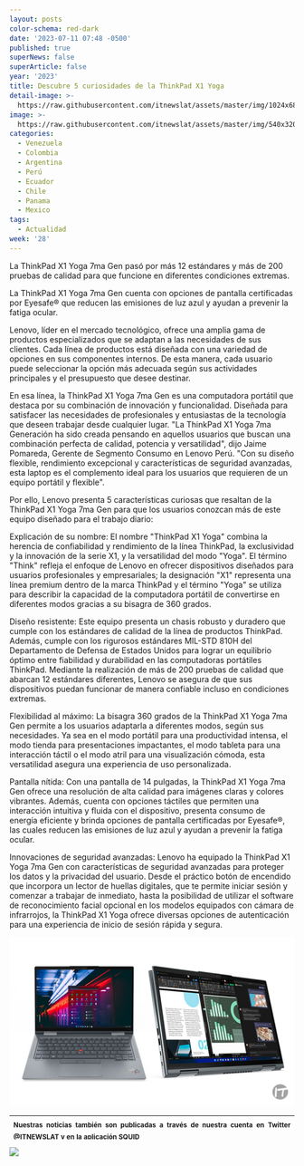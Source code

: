 ```yaml
---
layout: posts
color-schema: red-dark
date: '2023-07-11 07:48 -0500'
published: true
superNews: false
superArticle: false
year: '2023'
title: Descubre 5 curiosidades de la ThinkPad X1 Yoga
detail-image: >-
  https://raw.githubusercontent.com/itnewslat/assets/master/img/1024x680/ThinkPad-X1-Yoga-g.jpg
image: >-
  https://raw.githubusercontent.com/itnewslat/assets/master/img/540x320/ThinkPad-X1-Yoga-p.jpg
categories:
  - Venezuela
  - Colombia
  - Argentina
  - Perú
  - Ecuador
  - Chile
  - Panama
  - Mexico
tags:
  - Actualidad
week: '28'
---
```

La ThinkPad X1 Yoga 7ma Gen pasó por más 12 estándares y más de 200 pruebas de calidad para que funcione en diferentes condiciones extremas.

La ThinkPad X1 Yoga 7ma Gen cuenta con opciones de pantalla certificadas por Eyesafe® que reducen las emisiones de luz azul y ayudan a prevenir la fatiga ocular.

Lenovo, líder en el mercado tecnológico, ofrece una amplia gama de productos especializados que se adaptan a las necesidades de sus clientes. Cada línea de productos está diseñada con una variedad de opciones en sus componentes internos. De esta manera, cada usuario puede seleccionar la opción más adecuada según sus actividades principales y el presupuesto que desee destinar.

En esa línea, la ThinkPad X1 Yoga 7ma Gen es una computadora portátil que destaca por su combinación de innovación y funcionalidad. Diseñada para satisfacer las necesidades de profesionales y entusiastas de la tecnología que deseen trabajar desde cualquier lugar. "La ThinkPad X1 Yoga 7ma Generación ha sido creada pensando en aquellos usuarios que buscan una combinación perfecta de calidad, potencia y versatilidad", dijo Jaime Pomareda, Gerente de Segmento Consumo en Lenovo Perú. "Con su diseño flexible, rendimiento excepcional y características de seguridad avanzadas, esta laptop es el complemento ideal para los usuarios que requieren de un equipo portátil y flexible".

Por ello, Lenovo presenta 5 características curiosas que resaltan de la ThinkPad X1 Yoga 7ma Gen para que los usuarios conozcan más de este equipo diseñado para el trabajo diario:

Explicación de su nombre: El nombre "ThinkPad X1 Yoga" combina la herencia de confiabilidad y rendimiento de la línea ThinkPad, la exclusividad y la innovación de la serie X1, y la versatilidad del modo "Yoga". El término "Think" refleja el enfoque de Lenovo en ofrecer dispositivos diseñados para usuarios profesionales y empresariales; la designación "X1" representa una línea premium dentro de la marca ThinkPad y el término "Yoga" se utiliza para describir la capacidad de la computadora portátil de convertirse en diferentes modos gracias a su bisagra de 360 grados.

Diseño resistente: Este equipo presenta un chasis robusto y duradero que cumple con los estándares de calidad de la línea de productos ThinkPad. Además, cumple con los rigurosos estándares MIL-STD 810H del Departamento de Defensa de Estados Unidos para lograr un equilibrio óptimo entre fiabilidad y durabilidad en las computadoras portátiles ThinkPad. Mediante la realización de más de 200 pruebas de calidad que abarcan 12 estándares diferentes, Lenovo se asegura de que sus dispositivos puedan funcionar de manera confiable incluso en condiciones extremas.

Flexibilidad al máximo: La bisagra 360 grados de la ThinkPad X1 Yoga 7ma Gen permite a los usuarios adaptarla a diferentes modos, según sus necesidades. Ya sea en el modo portátil para una productividad intensa, el modo tienda para presentaciones impactantes, el modo tableta para una interacción táctil o el modo atril para una visualización cómoda, esta versatilidad asegura una experiencia de uso personalizada.

Pantalla nítida: Con una pantalla de 14 pulgadas, la ThinkPad X1 Yoga 7ma Gen ofrece una resolución de alta calidad para imágenes claras y colores vibrantes. Además, cuenta con opciones táctiles que permiten una interacción intuitiva y fluida con el dispositivo, presenta consumo de energía eficiente y brinda opciones de pantalla certificadas por Eyesafe®, las cuales reducen las emisiones de luz azul y ayudan a prevenir la fatiga ocular.

Innovaciones de seguridad avanzadas: Lenovo ha equipado la ThinkPad X1 Yoga 7ma Gen con características de seguridad avanzadas para proteger los datos y la privacidad del usuario. Desde el práctico botón de encendido que incorpora un lector de huellas digitales, que te permite iniciar sesión y comenzar a trabajar de inmediato, hasta la posibilidad de utilizar el software de reconocimiento facial opcional en los modelos equipados con cámara de infrarrojos, la ThinkPad X1 Yoga ofrece diversas opciones de autenticación para una experiencia de inicio de sesión rápida y segura.

![](https://raw.githubusercontent.com/itnewslat/assets/master/img/540x320/ThinkPad-X1-Yoga-p.jpg)

<table style="height: 42px;" width="569">
<tbody>
<tr>
<td style="text-align: justify;"><sub><strong>Nuestras noticias también son publicadas a través de nuestra cuenta en Twitter <a href="https://twitter.com/itnewslat?lang=es">@ITNEWSLAT</a> y en la aplicación <a href="https://squidapp.co/en/">SQUID</a></strong></sub></td>
</tr>
</tbody>
</table>
<img src="https://tracker.metricool.com/c3po.jpg?hash=56f88a41e39ab42c063cc51676587a04"/>